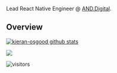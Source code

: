 Lead React Native Engineer @ [AND.Digital](https://www.and.digital/).

## Overview
[![kieran-osgood github stats](https://github-readme-stats.vercel.app/api?username=kieran-osgood&show_icons=true&title_color=fff&icon_color=79ff97&text_color=9f9f9f&bg_color=151515)](https://github.com/anuraghazra/github-readme-stats)

<a href="https://github.com/kieran-osgood/github-readme-stats">
  <img align="center" src="https://github-readme-stats.vercel.app/api/top-langs/?username=kieran-osgood&theme=radical" />
</a>


![visitors](https://komarev.com/ghpvc/?username=kieran-osgood)

